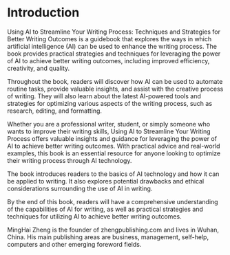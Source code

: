 # Introduction

Using AI to Streamline Your Writing Process: Techniques and Strategies for Better Writing Outcomes is a guidebook that explores the ways in which artificial intelligence (AI) can be used to enhance the writing process. The book provides practical strategies and techniques for leveraging the power of AI to achieve better writing outcomes, including improved efficiency, creativity, and quality.

Throughout the book, readers will discover how AI can be used to automate routine tasks, provide valuable insights, and assist with the creative process of writing. They will also learn about the latest AI-powered tools and strategies for optimizing various aspects of the writing process, such as research, editing, and formatting.

Whether you are a professional writer, student, or simply someone who wants to improve their writing skills, Using AI to Streamline Your Writing Process offers valuable insights and guidance for leveraging the power of AI to achieve better writing outcomes. With practical advice and real-world examples, this book is an essential resource for anyone looking to optimize their writing process through AI technology.

The book introduces readers to the basics of AI technology and how it can be applied to writing. It also explores potential drawbacks and ethical considerations surrounding the use of AI in writing.

By the end of this book, readers will have a comprehensive understanding of the capabilities of AI for writing, as well as practical strategies and techniques for utilizing AI to achieve better writing outcomes.

MingHai Zheng is the founder of zhengpublishing.com and lives in Wuhan, China. His main publishing areas are business, management, self-help, computers and other emerging foreword fields.

